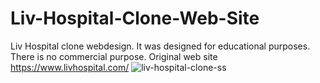 # Liv-Hospital-Clone-Web-Site
Liv Hospital clone webdesign. It was designed for educational purposes. There is no commercial purpose.
Original web site https://www.livhospital.com/
![liv-hospital-clone-ss](https://user-images.githubusercontent.com/89781470/222974720-5b022946-7dd3-465a-8ba5-92f87c7ffe6d.png)
